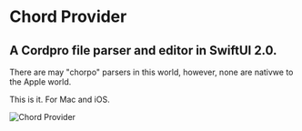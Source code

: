 # Chord Provider

## A Cordpro file parser and editor in SwiftUI 2.0.

There are may "chorpo" parsers in this world, however, none are nativwe to the Apple world.

This is it. For Mac and iOS.

![Chord Provider](https://github.com/Desbeers/Chord-Provider/blob/main/Shared/Assets.xcassets/AppIcon.appiconset/Icon-526.png)
